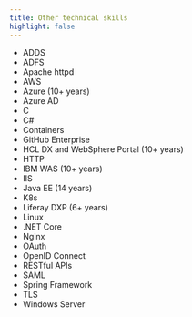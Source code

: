 ```yaml
---
title: Other technical skills
highlight: false
---
```

* ADDS
* ADFS
* Apache httpd
* AWS
* Azure (10+ years)
* Azure AD
* C
* C#
* Containers
* GitHub Enterprise
* HCL DX and WebSphere Portal (10+ years)
* HTTP
* IBM WAS (10+ years)
* IIS
* Java EE (14 years)
* K8s
* Liferay DXP (6+ years)
* Linux
* .NET Core
* Nginx
* OAuth
* OpenID Connect
* RESTful APIs
* SAML
* Spring Framework
* TLS
* Windows Server